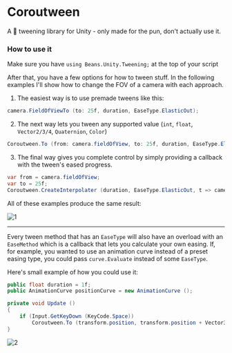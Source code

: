 # Coroutween
A 💩 tweening library for Unity - only made for the pun, don't actually use it.

### How to use it
Make sure you have `using Beans.Unity.Tweening;` at the top of your script

After that, you have a few options for how to tween stuff.
In the following examples I'll show how to change the FOV of a camera with each approach.

1. The easiest way is to use premade tweens like this:
```cs
camera.FieldOfViewTo (to: 25f, duration, EaseType.ElasticOut);
```
2. The next way lets you tween any supported value (`int`, `float`, `Vector2/3/4`, `Quaternion`, `Color`)
```cs
Coroutween.To (from: camera.fieldOfView, to: 25f, duration, EaseType.ElasticOut, x => camera.fieldOfView = x);
```
3. The final way gives you complete control by simply providing a callback with the tween's eased progress.
```cs
var from = camera.fieldOfView;
var to = 25f;
Coroutween.CreateInterpolater (duration, EaseType.ElasticOut, t => camera.fieldOfView = Mathf.LerpUnclamped (from, to, t));
```

All of these examples produce the same result:

![1](https://i.imgur.com/Gca8XFf.gif)

---

Every tween method that has an `EaseType` will also have an overload with an `EaseMethod` which is a callback that lets you calculate your own easing. If, for example, you wanted to use an animation curve instead of a preset easing type, you could pass `curve.Evaluate` instead of some `EaseType`.

Here's small example of how you could use it:
```cs
public float duration = 1f;
public AnimationCurve positionCurve = new AnimationCurve ();

private void Update ()
{
    if (Input.GetKeyDown (KeyCode.Space))
        Coroutween.To (transform.position, transform.position + Vector3.up, duration, positionCurve.Evaluate, x => transform.position = x);
}
```
![2](https://i.imgur.com/fkako6q.gif)
